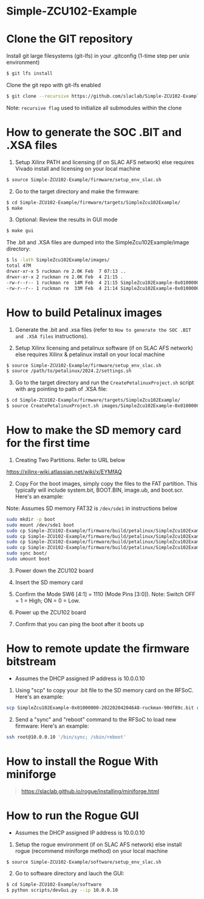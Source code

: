 # Simple-ZCU102-Example

<!--- ######################################################## -->

# Clone the GIT repository

Install git large filesystems (git-lfs) in your .gitconfig (1-time step per unix environment)
```bash
$ git lfs install
```
Clone the git repo with git-lfs enabled
```bash
$ git clone --recursive https://github.com/slaclab/Simple-ZCU102-Example.git
```
Note: `recursive flag` used to initialize all submodules within the clone

<!--- ######################################################## -->

# How to generate the SOC .BIT and .XSA files

1) Setup Xilinx PATH and licensing (if on SLAC AFS network) else requires Vivado install and licensing on your local machine

```bash
$ source Simple-ZCU102-Example/firmware/setup_env_slac.sh
```

2) Go to the target directory and make the firmware:

```bash
$ cd Simple-ZCU102-Example/firmware/targets/SimpleZcu102Example/
$ make
```

3) Optional: Review the results in GUI mode

```bash
$ make gui
```

The .bit and .XSA files are dumped into the SimpleZcu102Example/image directory:

```bash
$ ls -lath SimpleZcu102Example/images/
total 47M
drwxr-xr-x 5 ruckman re 2.0K Feb  7 07:13 ..
drwxr-xr-x 2 ruckman re 2.0K Feb  4 21:15 .
-rw-r--r-- 1 ruckman re  14M Feb  4 21:15 SimpleZcu102Example-0x01000000-20220204204648-ruckman-90df89c.xsa
-rw-r--r-- 1 ruckman re  33M Feb  4 21:14 SimpleZcu102Example-0x01000000-20220204204648-ruckman-90df89c.bit
```

<!--- ######################################################## -->

# How to build Petalinux images

1) Generate the .bit and .xsa files (refer to `How to generate the SOC .BIT and .XSA files` instructions).

2) Setup Xilinx licensing and petalinux software (if on SLAC AFS network) else requires Xilinx & petalinux install on your local machine

```bash
$ source Simple-ZCU102-Example/firmware/setup_env_slac.sh
$ source /path/to/petalinux/2024.2/settings.sh
```

3) Go to the target directory and run the `CreatePetalinuxProject.sh` script with arg pointing to path of .XSA file:

```bash
$ cd Simple-ZCU102-Example/firmware/targets/SimpleZcu102Example/
$ source CreatePetalinuxProject.sh images/SimpleZcu102Example-0x01000000-20220204204648-ruckman-90df89c.xsa
```

<!--- ######################################################## -->

# How to make the SD memory card for the first time

1) Creating Two Partitions.  Refer to URL below

https://xilinx-wiki.atlassian.net/wiki/x/EYMfAQ

2) Copy For the boot images, simply copy the files to the FAT partition.
This typically will include system.bit, BOOT.BIN, image.ub, and boot.scr.  Here's an example:

Note: Assumes SD memory FAT32 is `/dev/sde1` in instructions below

```bash
sudo mkdir -p boot
sudo mount /dev/sde1 boot
sudo cp Simple-ZCU102-Example/firmware/build/petalinux/SimpleZcu102Example/images/linux/system.bit boot/.
sudo cp Simple-ZCU102-Example/firmware/build/petalinux/SimpleZcu102Example/images/linux/BOOT.BIN   boot/.
sudo cp Simple-ZCU102-Example/firmware/build/petalinux/SimpleZcu102Example/images/linux/image.ub   boot/.
sudo cp Simple-ZCU102-Example/firmware/build/petalinux/SimpleZcu102Example/images/linux/boot.scr   boot/.
sudo sync boot/
sudo umount boot
```

3) Power down the ZCU102 board

4) Insert the SD memory card

5) Confirm the Mode SW6 [4:1] = 1110 (Mode Pins [3:0]). Note: Switch OFF = 1 = High; ON = 0 = Low.

6) Power up the ZCU102 board

7) Confirm that you can ping the boot after it boots up

<!--- ######################################################## -->

# How to remote update the firmware bitstream

- Assumes the DHCP assigned IP address is 10.0.0.10

1) Using "scp" to copy your .bit file to the SD memory card on the RFSoC.  Here's an example:

```bash
scp SimpleZcu102Example-0x01000000-20220204204648-ruckman-90df89c.bit root@10.0.0.10:/boot/system.bit
```

2) Send a "sync" and "reboot" command to the RFSoC to load new firmware:  Here's an example:

```bash
ssh root@10.0.0.10 '/bin/sync; /sbin/reboot'
```

<!--- ######################################################## -->

# How to install the Rogue With miniforge

> https://slaclab.github.io/rogue/installing/miniforge.html

<!--- ######################################################## -->

# How to run the Rogue GUI

- Assumes the DHCP assigned IP address is 10.0.0.10

1) Setup the rogue environment (if on SLAC AFS network) else install rogue (recommend miniforge method) on your local machine

```bash
$ source Simple-ZCU102-Example/software/setup_env_slac.sh
```

2) Go to software directory and lauch the GUI:

```bash
$ cd Simple-ZCU102-Example/software
$ python scripts/devGui.py --ip 10.0.0.10
```

<!--- ######################################################## -->
